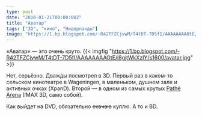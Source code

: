 ```yaml
---
type: post
date: "2010-01-21T00:00:00Z"
title: "Аватар"
tags: ["3D", "кино", "Нидерланды"]
image: "https://1.bp.blogspot.com/-R42TFZCjvwM/T4tDT-7D5fI/AAAAAAAAOtE/l8gjtWkXzIY/s1600/avatar.jpg"
---
```


«Аватар» — это очень круто.
{{< imgfig "https://1.bp.blogspot.com/-R42TFZCjvwM/T4tDT-7D5fI/AAAAAAAAOtE/l8gjtWkXzIY/s1600/avatar.jpg" >}}

Нет, серьёзно. Дважды посмотрел в 3D. Первый раз в каком-то сельском кинотеатре в Wageningen, в маленьком, душном зале и активных очках (XpanD). Второй — в одном из самых крутых [Pathé Arena](http://www.pathe.nl/arena/) (IMAX 3D, само собой).

Как выйдет на DVD, обязательно ~~скачаю~~ куплю. А то и BD.
